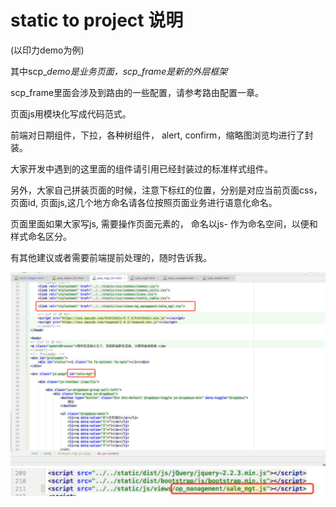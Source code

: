 # static to project 说明

\(以印力demo为例\)

其中scp\__demo是业务页面，scp\_frame是新的外层框架_

scp\_frame里面会涉及到路由的一些配置，请参考路由配置一章。

页面js用模块化写成代码范式。

前端对日期组件，下拉，各种树组件， alert, confirm，缩略图浏览均进行了封装。

大家开发中遇到的这里面的组件请引用已经封装过的标准样式组件。

另外，大家自己拼装页面的时候，注意下标红的位置，分别是对应当前页面css，页面id, 页面js,这几个地方命名请各位按照页面业务进行语意化命名。

页面里面如果大家写js, 需要操作页面元素的， 命名以js- 作为命名空间，以便和样式命名区分。

有其他建议或者需要前端提前处理的，随时告诉我。

![](/assets/1523255033205.jpg)![](/assets/1523256700571.jpg)

